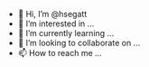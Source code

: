 - 👋 Hi, I’m @hsegatt
- 👀 I’m interested in ...
- 🌱 I’m currently learning ...
- 💞️ I’m looking to collaborate on ...
- 📫 How to reach me ...

<!---
hsegatt/hsegatt is a ✨ special ✨ repository because its `README.md` (this file) appears on your GitHub profile.
You can click the Preview link to take a look at your changes.
--->
